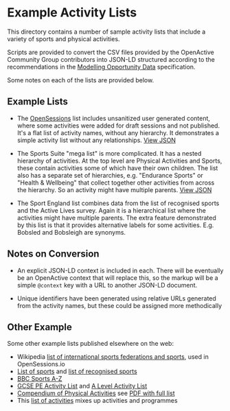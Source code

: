 # Example Activity Lists

This directory contains a number of sample activity lists that include a variety of sports and physical activities.

Scripts are provided to convert the CSV files provided by the OpenActive Community Group contributors into JSON-LD structured 
according to the recommendations in the [Modelling Opportunity Data](https://www.openactive.io/modelling-opportunity-data/#describing-activity-lists-code-skos-conceptscheme-code-and-physical-activity-code-skos-concept-code-) specification.

Some notes on each of the lists are provided below.

## Example Lists

* The [OpenSessions](http://www.opensessions.io/) list includes unsanitized user generated content, where some activities were added for draft sessions and not published. It's a flat list of activity names, without any hierarchy. It demonstrates a simple activity list without any relationships. [View JSON](converted-data/opensessions-activity-list.json)


* The Sports Suite "mega list" is more complicated. It has a nested hierarchy of activities. At the top level are Physical Activities and Sports, these contain activities some of which have their own children. The list also has a separate set of hierarchies, e.g. "Endurance Sports" or "Health & Wellbeing" that collect together other activities from across the hierarchy. So an activity might have multiple parents. [View JSON](converted-data/sportssuite-activity-list.json)

* The Sport England list combines data from the list of recognised sports and the Active Lives survey. Again it is a hierarchical list where the activities might have multiple parents. The extra feature demonstrated by this list is that it provides alternative labels for some activities. E.g. Bobsled and Bobsleigh are synonyms.

## Notes on Conversion

* An explicit JSON-LD context is included in each. There will be eventually be an OpenActive context that will replace this, so the markup will be a simple `@context` key with a URL to another JSON-LD document.

* Unique identifiers have been generated using relative URLs generated from the activity names, but these could be assigned more methodically

## Other Example

Some other example lists published elsewhere on the web:

* Wikipedia [list of international sports federations and sports](https://en.wikipedia.org/w/index.php?title=Template:International_Sports_Federations&oldid=733950934), used in OpenSessions.io
* [List of sports](http://www.topendsports.com/sport/sport-list.htm) and [list of recognised sports](http://www.topendsports.com/sport/recognized-sports.htm)
* [BBC Sports A-Z](http://www.bbc.co.uk/sport/all-sports)
* [GCSE PE Activity List](https://www.gov.uk/government/uploads/system/uploads/attachment_data/file/447738/GCSE_activity_list_for_PE.pdf) and [A Level Activity List](https://www.gov.uk/government/uploads/system/uploads/attachment_data/file/447744/GCE_AS_and_A_level_activity_list_for_PE.pdf)
* [Compendium of Physical Activities](https://sites.google.com/site/compendiumofphysicalactivities/) see [PDF with full list](https://docs.google.com/viewer?a=v&pid=sites&srcid=ZGVmYXVsdGRvbWFpbnxjb21wZW5kaXVtb2ZwaHlzaWNhbGFjdGl2aXRpZXN8Z3g6MjgyY2EyMzQzNWFlN2Q3OA)
* This [list of activities](http://www.ymcaquebec.org/en/Find-an-Activity/List-of-Activities) mixes up activities and programmes
